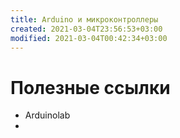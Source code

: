 ```yaml
---
title: Arduino и микроконтроллеры
created: 2021-03-04T23:56:53+03:00
modified: 2021-03-04T00:42:34+03:00
---
```


# Полезные ссылки

* Arduinolab
*
